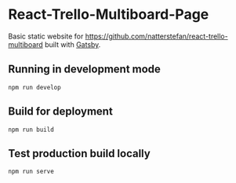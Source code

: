 # React-Trello-Multiboard-Page

Basic static website for https://github.com/natterstefan/react-trello-multiboard
built with [Gatsby](https://www.gatsbyjs.org/).

## Running in development mode

`npm run develop`

## Build for deployment

`npm run build`

## Test production build locally

`npm run serve`

